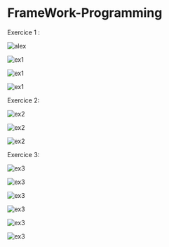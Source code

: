 # FrameWork-Programming

Exercice 1 : 

![alex](/screen/alex.jpg)

![ex1](/screen/ex1.jpg)

![ex1](/screen/ex1.2.jpg)

![ex1](/screen/ex1.3.jpg)

Exercice 2:

![ex2](/screen/ex2.jpg)

![ex2](/screen/ex2.1.jpg)

![ex2](/screen/ex2.2.jpg)

Exercice 3:

![ex3](/screen/ex3.jpg)

![ex3](/screen/ex3.1.jpg)

![ex3](/screen/ex3.2.jpg)

![ex3](/screen/ex3.3.jpg)

![ex3](/screen/ex3.4.jpg)

![ex3](/screen/ex3.5.jpg)
